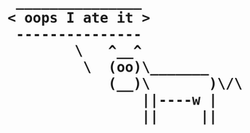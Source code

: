 <!-- BEGIN ARISE ------------------------------
Title:: "{{title}}"

Author:: "Ben Robeson"
Description:: "Longer title"
Language:: "en"
Thumbnail:: "/images/cyberia.png"
Published Date:: "2025-02-17"
Modified Date:: "2025-02-18"

content_header:: "true"
toc:: "false"
rss_hide:: "false"
comments:: "true"
---- END ARISE \\ DO NOT MODIFY THIS LINE ---->

<h1 class="error"><pre>
 _______________
< oops I ate it >
 ---------------
        \   ^__^
         \  (oo)\_______
            (__)\       )\/\
                ||----w |
                ||     ||

</pre></h1>

